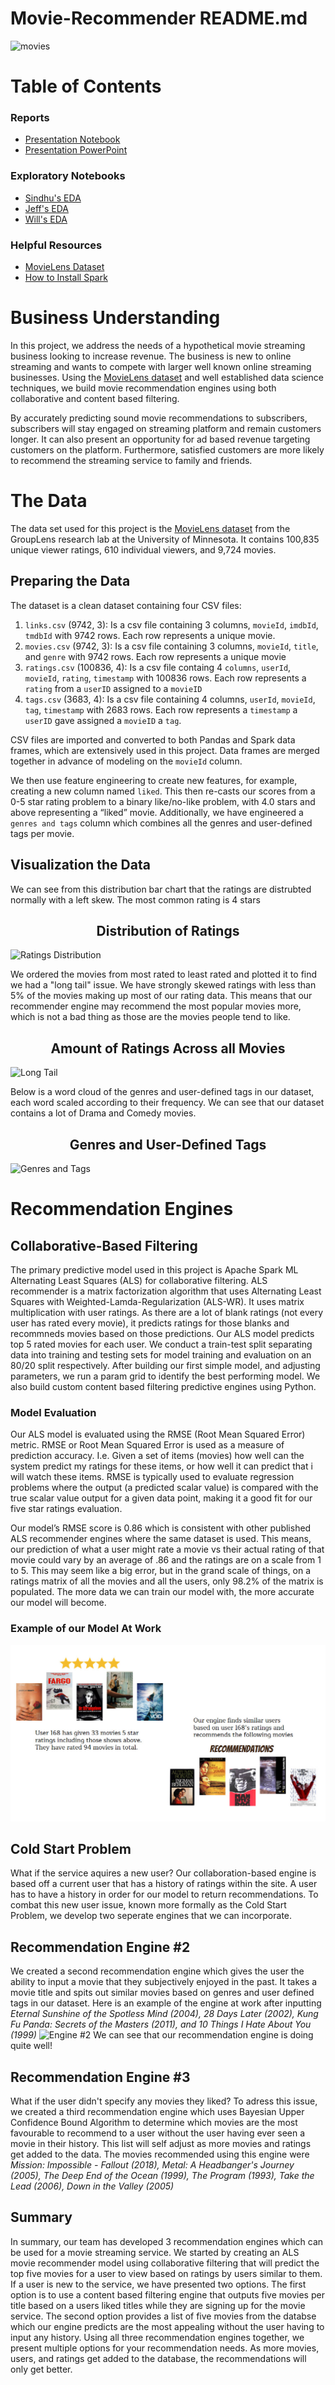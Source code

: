 # Movie-Recommender README.md
![movies](https://i.pinimg.com/originals/55/3a/da/553ada2b9135a3ccdfaaaf31346403dd.png)

# Table of Contents

### Reports
- [Presentation Notebook](https://github.com/SinShady/Movie-Recommender/blob/main/notebooks/final/report.ipynb)
- [Presentation PowerPoint](https://github.com/SinShady/Movie-Recommender/blob/main/reports/Project-4-Presentation.pdf)

### Exploratory Notebooks
- [Sindhu's EDA](https://github.com/SinShady/Movie-Recommender/tree/main/notebooks/exploratory/Sindhu-eda.ipynb)
- [Jeff's EDA](https://github.com/SinShady/Movie-Recommender/blob/main/notebooks/exploratory/Jeff_EDA_small.ipynb)
- [Will's EDA](https://github.com/SinShady/Movie-Recommender/blob/main/notebooks/exploratory/Will_indexs/wills_eda_small.ipynb)

### Helpful Resources
 - [MovieLens Dataset](https://grouplens.org/datasets/movielens/latest/)
 - [How to Install Spark](https://www.datacamp.com/community/tutorials/installation-of-pyspark)

# Business Understanding
In this project, we address the needs of a hypothetical movie streaming business looking to increase revenue. The business is new to online streaming and wants to compete with larger well known online streaming businesses.  Using the <a href="https://grouplens.org/datasets/movielens/latest/">MovieLens dataset</a> and well established data science techniques, we build movie recommendation engines using both collaborative and content based filtering. 

By accurately predicting sound movie recommendations to subscribers, subscribers will stay engaged on streaming platform and remain customers longer. It can also present an opportunity for ad based revenue targeting customers on the platform. Furthermore, satisfied customers are more likely to recommend the streaming service to family and friends. 

# The Data
The data set used for this project is the <a href="https://grouplens.org/datasets/movielens/latest/">MovieLens dataset</a> from the GroupLens research lab at the University of Minnesota. It contains 100,835 unique viewer ratings, 610 individual viewers, and 9,724 movies.

## Preparing the Data
The dataset is a clean dataset containing four CSV files:
1. `links.csv` (9742, 3):
Is a csv file containing 3 columns, `movieId`, `imdbId`, `tmdbId` with 9742 rows. Each row represents a unique movie.
2. `movies.csv` (9742, 3):
Is a csv file containing 3 columns, `movieId`, `title`, and `genre` with 9742 rows. Each row represents a unique movie
3. `ratings.csv` (100836, 4):
Is a csv file containg 4 `columns`, `userId`,	`movieId`, `rating`, `timestamp` with 100836 rows. Each row represents a `rating` from a `userID` assigned to a `movieID`
4. `tags.csv` (3683, 4):
Is a csv file containing 4 columns, `userId`,	`movieId`,	`tag`,	`timestamp` with 2683 rows. Each row represents a `timestamp` a `userID` gave assigned a `movieID` a `tag`.

CSV files are imported and converted to both Pandas and Spark data frames, which are extensively used in this project. Data frames are merged together in advance of modeling on the `movieId` column.

We then use feature engineering to create new features, for example, creating a new column named `liked`. This then re-casts our scores from a 0-5 star rating problem to a binary like/no-like problem, with 4.0 stars and above representing a “liked” movie. Additionally, we have engineered a `genres and tags` column which combines all the genres and user-defined tags per movie.

## Visualization the Data

We can see from this distribution bar chart that the ratings are distrubted normally with a left skew. The most common rating is 4 stars

## <center>Distribution of Ratings</center>

![Ratings Distribution](/reports/figures/ratings_dist.png)

We ordered the movies from most rated to least rated and plotted it to find we had a "long tail" issue. We have strongly skewed ratings with less than 5% of the movies making up most of our rating data. This means that our recommender engine may recommend the most popular movies more, which is not a bad thing as those are the movies people tend to like.

## <center>Amount of Ratings Across all Movies</center>

![Long Tail](/reports/figures/ratings_count_distribution.png)

Below is a word cloud of the genres and user-defined tags in our dataset, each word scaled according to their frequency. We can see that our dataset contains a lot of Drama and Comedy movies.
## <center>Genres and User-Defined Tags</center>

![Genres and Tags](/reports/figures/word_cloud_2.png)

# Recommendation Engines

## Collaborative-Based Filtering
The primary predictive model used in this project is Apache Spark ML Alternating Least Squares (ALS) for collaborative filtering. ALS recommender is a matrix factorization algorithm that uses Alternating Least Squares with Weighted-Lamda-Regularization (ALS-WR). It uses matrix multiplication with user ratings. As there are a lot of blank ratings (not every user has rated every movie), it predicts ratings for those blanks and recommneds movies based on those predictions. Our ALS model predicts top 5 rated movies for each user.  We conduct a train-test split separating data into training and testing sets for model training and evaluation on an 80/20 split respectively. After building our first simple model, and adjusting parameters, we run a param grid to identify the best performing model. We also build custom content based filtering predictive engines using Python. 

### Model Evaluation
Our ALS model is evaluated using the RMSE (Root Mean Squared Error) metric. RMSE or Root Mean Squared Error is used as a measure of prediction accuracy. I.e. Given a set of items (movies) how well can the system predict my ratings for these items, or how well it can predict that i will watch these items. RMSE is typically used to evaluate regression problems where the output (a predicted scalar value) is compared with the true scalar value output for a given data point, making it a good fit for our five star ratings evaluation. 

Our model’s RMSE score is 0.86 which is consistent with other published ALS recommender engines where the same dataset is used. This means, our prediction of what a user might rate a movie vs their actual rating of that movie could vary by an average of .86 and the ratings are on a scale from 1 to 5. This may seem like a big error, but in the grand scale of things, on a ratings matrix of all the movies and all the users, only 98.2% of the matrix is populated. The more data we can train our model with, the more accurate our model will become.


### Example of our Model At Work

![Collab Model Example](/reports/figures/collab_rec_ex.jpg)

## Cold Start Problem
What if the service aquires a new user? Our collaboration-based engine is based off a current user that has a history of ratings within the site. A user has to have a history in order for our model to return recommendations. To combat this new user issue, known more formally as the Cold Start Problem, we develop two seperate engines that we can incorporate.

## Recommendation Engine #2
We created a second recommendation engine which gives the user the ability to input a movie that they subjectively enjoyed in the past. It takes a movie title and spits out similar movies based on genres and user defined tags in our dataset. Here is an example of the engine at work after inputting <i>Eternal Sunshine of the Spotless Mind (2004), 28 Days Later (2002), Kung Fu Panda: Secrets of the Masters (2011), and 10 Things I Hate About You (1999)</i>
![Engine #2](/reports/figures/movie_recs.png)
We can see that our recommendation engine is doing quite well!


## Recommendation Engine #3
What if the user didn't specify any movies they liked? To adress this issue, we created a third recommendation engine which uses Bayesian Upper Confidence Bound Algorithm to determine which movies are the most favourable to recommend to a user without the user having ever seen a movie in their history. This list will self adjust as more movies and ratings get added to the data. The movies recommended using this engine were <i>Mission: Impossible - Fallout (2018), Metal: A Headbanger's Journey (2005), The Deep End of the Ocean (1999), The Program (1993), Take the Lead (2006), Down in the Valley (2005)</i>

## Summary
In summary, our team has developed 3 recommendation engines which can be used for a movie streaming service. We started by creating an ALS movie recommender model using collaborative filtering that will predict the top five movies for a user to view based on ratings by users similar to them. If a user is new to the service, we have presented two options. The first option is to use a content based filtering engine that outputs five movies per title based on a users liked titles while they are signing up for the movie service. The second option provides a list of five movies from the databse which our engine predicts are the most appealing without the user having to input any history. Using all three recommendation engines together, we present multiple options for your recommendation needs. As more movies, users, and ratings get added to the database, the recommendations will only get better.

